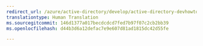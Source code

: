 ```yaml
---
redirect_url: /azure/active-directory/develop/active-directory-devhowto-multi-tenant-overview
translationtype: Human Translation
ms.sourcegitcommit: 146d1377a017becdcdcd7fed7b97f07c2cb2bb39
ms.openlocfilehash: d44b3d6a12defac7e9e607d81ad1815dc42d55fe

---
```



<!--HONumber=Feb17_HO1-->


